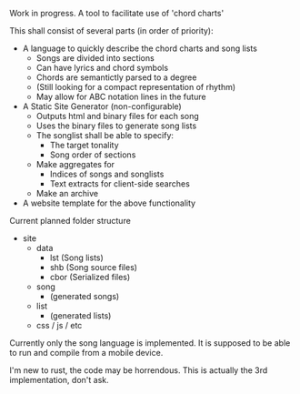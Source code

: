 Work in progress. A tool to facilitate use of 'chord charts'

This shall consist of several parts (in order of priority):

- A language to quickly describe the chord charts and song lists
    - Songs are divided into sections
    - Can have lyrics and chord symbols
    - Chords are semantictly parsed to a degree
    - (Still looking for a compact representation of rhythm)
    - May allow for ABC notation lines in the future
- A Static Site Generator (non-configurable)
    - Outputs html and binary files for each song
    - Uses the binary files to generate song lists
    - The songlist shall be able to specify:
        - The target tonality
        - Song order of sections
    - Make aggregates for
        - Indices of songs and songlists
        - Text extracts for client-side searches
    - Make an archive
- A website template for the above functionality

Current planned folder structure
- site
    - data
        - lst (Song lists)
        - shb (Song source files)
        - cbor (Serialized files)
    - song
        - (generated songs)
    - list
        - (generated lists)
    - css / js / etc
    


Currently only the song language is implemented.
It is supposed to be able to run and compile from a mobile device.

I'm new to rust, the code may be horrendous.
This is actually the 3rd implementation, don't ask.